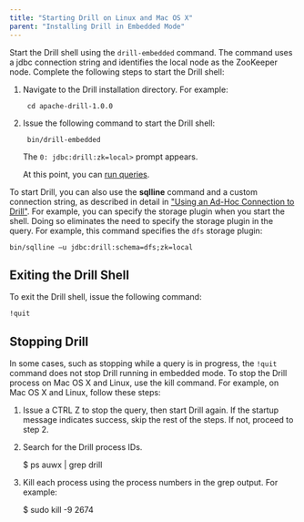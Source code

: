 ```yaml
---
title: "Starting Drill on Linux and Mac OS X"
parent: "Installing Drill in Embedded Mode"
---
```

Start the Drill shell using the `drill-embedded` command. The command uses a jdbc connection string and identifies the local node as the ZooKeeper node. Complete the following steps to start the Drill shell:

1. Navigate to the Drill installation directory. For example:  

        cd apache-drill-1.0.0  

2. Issue the following command to start the Drill shell:

        bin/drill-embedded  

   The `0: jdbc:drill:zk=local>`  prompt appears.  

   At this point, you can [run queries]({{site.baseurl}}/docs/query-data).

To start Drill, you can also use the **sqlline** command and a custom connection string, as described in detail in ["Using an Ad-Hoc Connection to Drill"]({{site.baseurl}}/docs/starting-drill-in-distributed-mode/#using-an-ad-hoc-connection-to-drill). For example, you can specify the storage plugin when you start the shell. Doing so eliminates the need to specify the storage plugin in the query. For example, this command specifies the `dfs` storage plugin:

    bin/sqlline –u jdbc:drill:schema=dfs;zk=local

## Exiting the Drill Shell

To exit the Drill shell, issue the following command:

    !quit

## Stopping Drill

In some cases, such as stopping while a query is in progress, the `!quit` command does not stop Drill running in embedded mode. To stop the Drill process on Mac OS X and Linux, use the kill command. For example, on Mac OS X and Linux, follow these steps:

  1. Issue a CTRL Z to stop the query, then start Drill again. If the startup message indicates success, skip the rest of the steps. If not, proceed to step 2.
  2. Search for the Drill process IDs.
  
        $ ps auwx | grep drill
  3. Kill each process using the process numbers in the grep output. For example:

        $ sudo kill -9 2674 